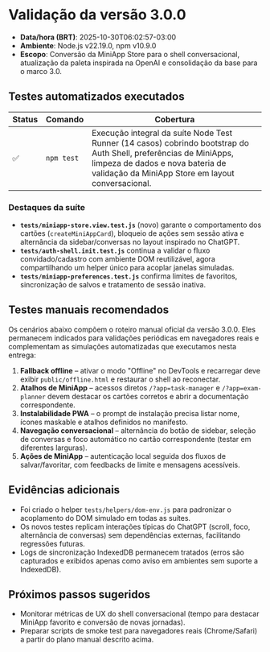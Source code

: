 # Validação da versão 3.0.0

- **Data/hora (BRT)**: 2025-10-30T06:02:57-03:00
- **Ambiente**: Node.js v22.19.0, npm v10.9.0
- **Escopo**: Conversão da MiniApp Store para o shell conversacional, atualização da paleta inspirada na OpenAI e consolidação da base para o marco 3.0.

## Testes automatizados executados

| Status | Comando | Cobertura |
| --- | --- | --- |
| ✅ | `npm test` | Execução integral da suíte Node Test Runner (14 casos) cobrindo bootstrap do Auth Shell, preferências de MiniApps, limpeza de dados e nova bateria de validação da MiniApp Store em layout conversacional. |

### Destaques da suíte

- **`tests/miniapp-store.view.test.js`** (novo) garante o comportamento dos cartões (`createMiniAppCard`), bloqueio de ações sem sessão ativa e alternância da sidebar/conversas no layout inspirado no ChatGPT.
- **`tests/auth-shell.init.test.js`** continua a validar o fluxo convidado/cadastro com ambiente DOM reutilizável, agora compartilhando um helper único para acoplar janelas simuladas.
- **`tests/miniapp-preferences.test.js`** confirma limites de favoritos, sincronização de salvos e tratamento de sessão inativa.

## Testes manuais recomendados

Os cenários abaixo compõem o roteiro manual oficial da versão 3.0.0. Eles permanecem indicados para validações periódicas em navegadores reais e complementam as simulações automatizadas que executamos nesta entrega:

1. **Fallback offline** – ativar o modo "Offline" no DevTools e recarregar deve exibir `public/offline.html` e restaurar o shell ao reconectar.
2. **Atalhos de MiniApp** – acessos diretos `/?app=task-manager` e `/?app=exam-planner` devem destacar os cartões corretos e abrir a documentação correspondente.
3. **Instalabilidade PWA** – o prompt de instalação precisa listar nome, ícones maskable e atalhos definidos no manifesto.
4. **Navegação conversacional** – alternância do botão de sidebar, seleção de conversas e foco automático no cartão correspondente (testar em diferentes larguras).
5. **Ações de MiniApp** – autenticação local seguida dos fluxos de salvar/favoritar, com feedbacks de limite e mensagens acessíveis.

## Evidências adicionais

- Foi criado o helper `tests/helpers/dom-env.js` para padronizar o acoplamento do DOM simulado em todas as suítes.
- Os novos testes replicam interações típicas do ChatGPT (scroll, foco, alternância de conversas) sem dependências externas, facilitando regressões futuras.
- Logs de sincronização IndexedDB permanecem tratados (erros são capturados e exibidos apenas como aviso em ambientes sem suporte a IndexedDB).

## Próximos passos sugeridos

- Monitorar métricas de UX do shell conversacional (tempo para destacar MiniApp favorito e conversão de novas jornadas).
- Preparar scripts de smoke test para navegadores reais (Chrome/Safari) a partir do plano manual descrito acima.
